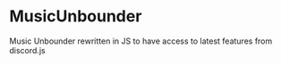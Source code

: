 # MusicUnbounder
Music Unbounder rewritten in JS to have access to latest features from discord.js  
